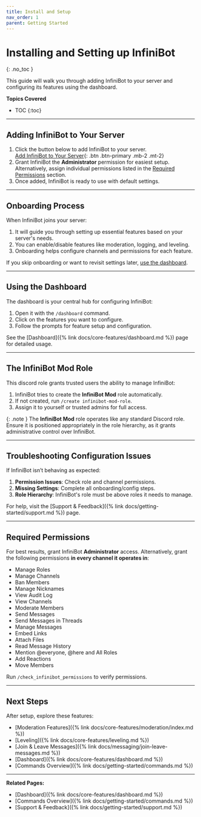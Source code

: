 ```yaml
---
title: Install and Setup
nav_order: 1
parent: Getting Started
---
```


# Installing and Setting up InfiniBot
{: .no_toc }

This guide will walk you through adding InfiniBot to your server and configuring its features using the dashboard.

**Topics Covered**
- TOC
{:toc}

---

## Adding InfiniBot to Your Server

1. Click the button below to add InfiniBot to your server.  
[Add InfiniBot to Your Server](https://discord.com/oauth2/authorize?client_id=991832387015159911&permissions=1374809222364&scope=bot){: .btn .btn-primary .mb-2 .mt-2}
2. Grant InfiniBot the **Administrator** permission for easiest setup. Alternatively, assign individual permissions listed in the [Required Permissions](#required-permissions) section.
3. Once added, InfiniBot is ready to use with default settings.

---

## Onboarding Process

When InfiniBot joins your server:

1. It will guide you through setting up essential features based on your server's needs.
2. You can enable/disable features like moderation, logging, and leveling.
3. Onboarding helps configure channels and permissions for each feature.

If you skip onboarding or want to revisit settings later, [use the dashboard](#using-the-dashboard).

---

## Using the Dashboard

The dashboard is your central hub for configuring InfiniBot:

1. Open it with the `/dashboard` command.
2. Click on the features you want to configure.
3. Follow the prompts for feature setup and configuration.

See the [Dashboard]({% link docs/core-features/dashboard.md %}) page for detailed usage.

---

## The InfiniBot Mod Role

This discord role grants trusted users the ability to manage InfiniBot:

1. InfiniBot tries to create the **InfiniBot Mod** role automatically.
2. If not created, run `/create infinibot-mod-role`.
3. Assign it to yourself or trusted admins for full access.

{: .note }
The **InfiniBot Mod** role operates like any standard Discord role. Ensure it is positioned appropriately in the role hierarchy, as it grants administrative control over InfiniBot.

---

## Troubleshooting Configuration Issues

If InfiniBot isn’t behaving as expected:

1. **Permission Issues**: Check role and channel permissions.
2. **Missing Settings**: Complete all onboarding/config steps.
3. **Role Hierarchy**: InfiniBot's role must be above roles it needs to manage.

For help, visit the [Support & Feedback]({% link docs/getting-started/support.md %}) page.

---

## Required Permissions

For best results, grant InfiniBot **Administrator** access. Alternatively, grant the following permissions **in every channel it operates in**:

- Manage Roles
- Manage Channels
- Ban Members
- Manage Nicknames
- View Audit Log
- View Channels
- Moderate Members
- Send Messages
- Send Messages in Threads
- Manage Messages
- Embed Links
- Attach Files
- Read Message History
- Mention @everyone, @here and All Roles
- Add Reactions
- Move Members

Run `/check_infinibot_permissions` to verify permissions.

---

## Next Steps

After setup, explore these features:

- [Moderation Features]({% link docs/core-features/moderation/index.md %})
- [Leveling]({% link docs/core-features/leveling.md %})
- [Join & Leave Messages]({% link docs/messaging/join-leave-messages.md %})
- [Dashboard]({% link docs/core-features/dashboard.md %})
- [Commands Overview]({% link docs/getting-started/commands.md %})

---

**Related Pages:**

- [Dashboard]({% link docs/core-features/dashboard.md %})
- [Commands Overview]({% link docs/getting-started/commands.md %})
- [Support & Feedback]({% link docs/getting-started/support.md %})

